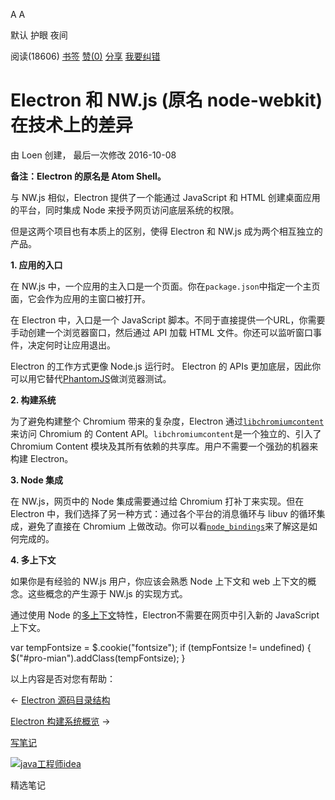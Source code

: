 [](javascript:; "折叠/展开")[](javascript:; "视觉主题设置")

A A

默认 护眼 夜间

阅读(18606) [书签](javascript:;) [赞(0)](javascript:;) [分享](javascript:; "分享") [我要纠错](/edit/electronmanual/5dyg1qyv)

Electron 和 NW.js (原名 node-webkit) 在技术上的差异
=========================================

由 Loen 创建， 最后一次修改 2016-10-08

**备注：Electron 的原名是 Atom Shell。**

与 NW.js 相似，Electron 提供了一个能通过 JavaScript 和 HTML 创建桌面应用的平台，同时集成 Node 来授予网页访问底层系统的权限。

但是这两个项目也有本质上的区别，使得 Electron 和 NW.js 成为两个相互独立的产品。

**1\. 应用的入口**

在 NW.js 中，一个应用的主入口是一个页面。你在`package.json`中指定一个主页面，它会作为应用的主窗口被打开。

在 Electron 中，入口是一个 JavaScript 脚本。不同于直接提供一个URL，你需要手动创建一个浏览器窗口，然后通过 API 加载 HTML 文件。你还可以监听窗口事件，决定何时让应用退出。

Electron 的工作方式更像 Node.js 运行时。 Electron 的 APIs 更加底层，因此你可以用它替代[PhantomJS](http://phantomjs.org/)做浏览器测试。

**2\. 构建系统**

为了避免构建整个 Chromium 带来的复杂度，Electron 通过[`libchromiumcontent`](https://github.com/brightray/libchromiumcontent)来访问 Chromium 的 Content API。`libchromiumcontent`是一个独立的、引入了 Chromium Content 模块及其所有依赖的共享库。用户不需要一个强劲的机器来构建 Electron。

**3\. Node 集成**

在 NW.js，网页中的 Node 集成需要通过给 Chromium 打补丁来实现。但在 Electron 中，我们选择了另一种方式：通过各个平台的消息循环与 libuv 的循环集成，避免了直接在 Chromium 上做改动。你可以看[`node_bindings`](https://github.com/electron/electron/tree/master/atom/common)来了解这是如何完成的。

**4\. 多上下文**

如果你是有经验的 NW.js 用户，你应该会熟悉 Node 上下文和 web 上下文的概念。这些概念的产生源于 NW.js 的实现方式。

通过使用 Node 的[多上下文](http://strongloop.com/strongblog/whats-new-node-js-v0-12-multiple-context-execution/)特性，Electron不需要在网页中引入新的 JavaScript 上下文。

var tempFontsize = $.cookie("fontsize"); if (tempFontsize != undefined) { $("#pro-mian").addClass(tempFontsize); }

以上内容是否对您有帮助：

← [Electron 源码目录结构](/electronmanual/electronmanual-source-code-directory-structure.html "上一篇：Electron 源码目录结构")

[Electron 构建系统概览](/electronmanual/l52g1qyy.html "下一篇：Electron 构建系统概览") →

[写笔记](javascript:;)

[![java工程师idea](/attachments/image/20190115/1547553980272487.png)](https://www.w3cschool.cn/minicourse/play/javabasics_idea_my)

精选笔记